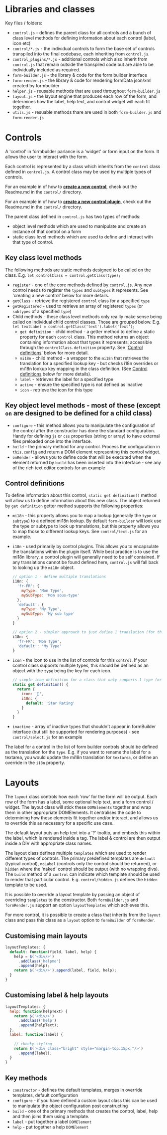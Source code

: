 # Libraries and classes

Key files / folders:
  * `control.js` - defines the parent class for all controls and a bunch of class level methods for defining information about each control (label, icon etc)
  * `control/*.js` - the individual controls to form the base set of controls transpiled into the final codebase, each inheriting from `control.js`.
  * `control_plugins/*.js` - additional controls which also inherit from `control.js` that remain outside the transpiled code but are able to be individually included as required. 
  * `form-builder.js` - the library & code for the form builder interface
  * `form-render.js` - the library & code for rendering formData json/xml created by formbuilder
  * `helper.js` - reusable methods that are used throughout `form-builder.js`
  * `layout.js` - the layout engine that produces each row of the form, and determines how the label, help text, and control widget will each fit together.
  * `utils.js` - resuable methods thare are used in both `form-builder.js` and `form-render.js`
  
# Controls

 A 'control' in formbuilder parlance is a 'widget' or form input on the form. It allows the user to interact with the form.

 Each control is represented by a class which inherits from the `control` class defined in `control.js`. A control class may be used by multiple types of controls.
 
 For an example in of how to [**create a new control**](control/), check out the Readme.md in the `control/` directory. 
 
 For an example in of how to [**create a new control plugin**](control_plugins/), check out the Readme.md in the `control/` directory.
 
 The parent class defined in `control.js` has two types of methods:
   * object level methods which are used to manipulate and create an instance of that control on a form
   * static class level methods which are used to define and interact with that type of control.
   
## Key class level methods
The following methods are static methods designed to be called on the class. E.g. `let controlClass = control.getClass(type);` 

  * `register` - one of the core methods defined by `control.js`. Any new control needs to register the `types` and `subtypes` it represents. See 'creating a new control' below for more details.
  * `getClass` - retrieve the registered `control` class for a specified `type`
  * `getRegistered` - used to retrieve an array of registered `types` (or `subtypes` of a specified `type`)
  * Child methods - these class level methods only rea lly make sense being called on individual child control classes. Those are grouped below. E.g. `let textLabel = control.getClass('text').label('text');`
    * `get definition` - child method - a getter method to define a static property for each `control` class. This method returns an object containing information about that types it represents, accessible through the `controlClass.definition` property. See '[Control definitions](#control-definitions)' below for more detail. 
    * `mi18n` - child method - a wrapper to the `mi18n` that retrieves the translation for a specified lookup key - but checks i18n overrides or mi18n lookup key mapping in the class definition. (See [Control definitions](#control-definitions) below for more details).
    * `label` - retrieves the label for a specified type
    * `active` - ensure the specified type is not defined as inactive
    * `icon` - retrieve the icon for this type
    
## Key object level methods - most of these (except `on` are designed to be defined for a child class)
  * `configure` - this method allows you to manipulate the configuration of the control after the constructor has done the standard configuration. Handy for defining `js` or `css` properties (string or array) to have external files preloaded once into the interface. 
  * `build` - the primary method for any control. Process the configuration in `this.config` and return a DOM element representing this control widget.
  * `onRender` - allows you to define code that will be executed when the element returned by `build` has been inserted into the interface - see any of the rich text editor controls for an example
  
## Control definitions
To define information about this control, `static get definition()` method will allow us to define information about this new class. The object returned by `get definition` getter method supports the following properties:
  * `mi18n` - this property allows you to map a lookup (generally the `type` or `subtype`) to a defined mi18n lookup. By default `form-builder` will look use the type or subtype to look up translations, but this property allows you to map those to different lookup keys. See `control/text.js` for an example.

  * `i18n` - used primarily by control plugins. This allows you to encapsulate the translations within the plugin itself. While best practice is to use the mi18n library, a control plugin will generally need to be self contained. If any translations cannot be found defined here, `control.js` will fall back to looking up the `mi18n` object.
    ```javascript
    // option 1 - define multiple translations
    i18n: {
      'fr-FR': {
        myType: 'Mon Type',
        mySubType: 'Mon sous-type'
      },
      'default': {
        myType: 'My Type',
        mySubType: 'My sub type'
      }
    }

    // option 2 - simpler approach to just define 1 translation (for the common situation where a class defines just 1 type or subtype)
    i18n: {
      'fr-FR': 'Mon Type',
      'default': 'My Type'
    }
    ```
    
  * `icon` - the icon to use in the list of controls for this `control`. If your control class supports multiple types, this should be defined as an object with the `type` being the key for each icon.
    ```javascript
    // simple icon definition for a class that only supports 1 type (or uses the same icon for all types)
    static get definition() {
      return {
        icon: '🌟',
        i18n: {
          default: 'Star Rating'
        }
      }
    }
    ```
  * `inactive` - array of inactive types that shouldn't appear in formBuilder interface (but still be supported for rendering purposes) - see `control/select.js` for an example
  
The label for a control in the list of form builder controls should be defined as the translation for the `type`. E.g. if you want to rename the label for a textarea, you would update the mi18n translation for `textarea`, or define an override in the `i18n` property.

# Layouts

The `layout` class controls how each 'row' for the form will be output. Each row of the form has a label, some optional help text, and a form control / widget. The layout class will stick these `DOMElements` together and wrap them in other appropriate DOMElements. It centralises the code to determining how these elements fit together and/or interact, and allows us to override this as necessary for a specific use case.

The default layout puts an help text into a '?' tooltip, and embeds this within the label, which is rendered inside a <label> tag. The label & control are then output inside a DIV with appropriate class names.

The layout class defines multiple `templates` which are used to render different types of controls. The primary predefined templates are  `default` (typical control), `noLabel` (controls only the control should be returned), or `hidden` where the 'naked' control should be output (with no wrapping divs). The `build` method of a `control` can indicate which template should be used to render that particular control. E.g. `control/hidden.js` defines the `hidden` template to be used. 

It is possible to override a layout template by passing an object of overriding `templates` to the constructor. Both `formBuilder.js` and `formRender.js` support an option `layoutTemplates` which achieves this.

For more control, it is possible to create a class that inherits from the `layout` class and pass this class as a `layout` option to `formBuilder` of `formRender`. 

## Customising main layouts
```javascript
layoutTemplates: {
  default: function(field, label, help) {
    help = $('<div/>')
      .addClass('helpme')
      .append(help);
    return $('<div/>').append(label, field, help);
  }
}
```

## Customising label & help layouts
```javascript
layoutTemplates: {
  help: function(helpText) {
    return $('<div/>')
      .addClass('help')
      .append(helpText);
  },
  label: function(label) {
    
    // cheeky styling
    return $('<div class="bright" style="margin-top:15px;"/>')
      .append(label);
  }
}
```

## Key methods

  * `constructor` - defines the default templates, merges in override templates, default configuration
  * `configure` - if you have defined a custom layout class this can be used to manipulate the object configuration post constructing
  * `build` - one of the primary methods that creates the control, label, help and then joins them using a template.
  * `label` - put together a label `DOMElement`
  * `help` - put together a help `DOMElement`
